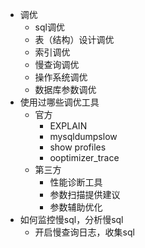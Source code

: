 - 调优
	- sql调优
	- 表（结构）设计调优
	- 索引调优
	- 慢查询调优
	- 操作系统调优
	- 数据库参数调优
- 使用过哪些调优工具
	- 官方
		- EXPLAIN
		- mysqldumpslow
		- show profiles
		- ooptimizer_trace
	- 第三方
		- 性能诊断工具
		- 参数扫描提供建议
		- 参数辅助优化
- 如何监控慢sql，分析慢sql
	- 开启慢查询日志，收集sql